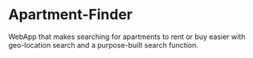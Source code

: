# Apartment-Finder
WebApp that makes searching for apartments to rent or buy easier with geo-location search and a purpose-built search function.
